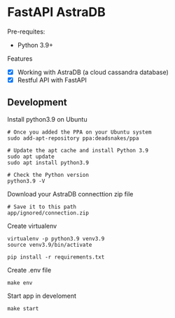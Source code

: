 # FastAPI AstraDB

Pre-requites:

- Python 3.9+


Features

- [x] Working with AstraDB (a cloud cassandra database)
- [x] Restful API with FastAPI

## Development

Install python3.9 on Ubuntu

```shell
# Once you added the PPA on your Ubuntu system
sudo add-apt-repository ppa:deadsnakes/ppa 

# Update the apt cache and install Python 3.9
sudo apt update 
sudo apt install python3.9 

# Check the Python version
python3.9 -V 
```

Download your AstraDB connecttion zip file

```shell
# Save it to this path
app/ignored/connection.zip
```

Create virtualenv

```shell
virtualenv -p python3.9 venv3.9
source venv3.9/bin/activate

pip install -r requirements.txt
```

Create .env file

```shell
make env
```

Start app in develoment 

```shell
make start
```
